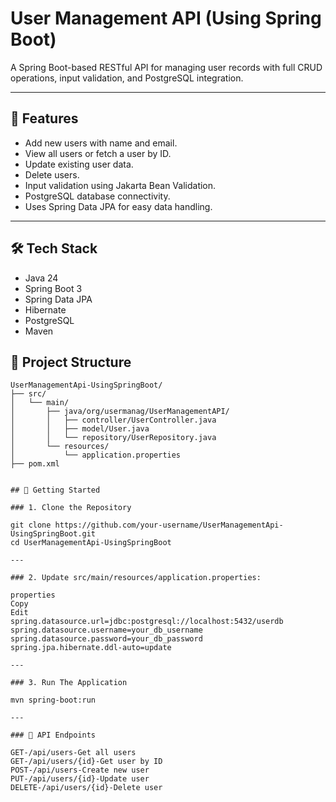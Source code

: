 # User Management API (Using Spring Boot)

A Spring Boot-based RESTful API for managing user records with full CRUD operations, input validation, and PostgreSQL integration.

---

## 🚀 Features

- Add new users with name and email.
- View all users or fetch a user by ID.
- Update existing user data.
- Delete users.
- Input validation using Jakarta Bean Validation.
- PostgreSQL database connectivity.
- Uses Spring Data JPA for easy data handling.

---

## 🛠️ Tech Stack

- Java 24
- Spring Boot 3
- Spring Data JPA
- Hibernate
- PostgreSQL
- Maven


## 📁 Project Structure

```text
UserManagementApi-UsingSpringBoot/
├── src/
│   └── main/
│       ├── java/org/usermanag/UserManagementAPI/
│       │   ├── controller/UserController.java
│       │   ├── model/User.java
│       │   └── repository/UserRepository.java
│       └── resources/
│           └── application.properties
├── pom.xml


## 🔧 Getting Started

### 1. Clone the Repository

git clone https://github.com/your-username/UserManagementApi-UsingSpringBoot.git  
cd UserManagementApi-UsingSpringBoot

---

### 2. Update src/main/resources/application.properties:

properties
Copy
Edit
spring.datasource.url=jdbc:postgresql://localhost:5432/userdb
spring.datasource.username=your_db_username
spring.datasource.password=your_db_password
spring.jpa.hibernate.ddl-auto=update

---

### 3. Run The Application

mvn spring-boot:run

---

### 🧪 API Endpoints

GET-/api/users-Get all users
GET-/api/users/{id}-Get user by ID
POST-/api/users-Create new user
PUT-/api/users/{id}-Update user
DELETE-/api/users/{id}-Delete user

